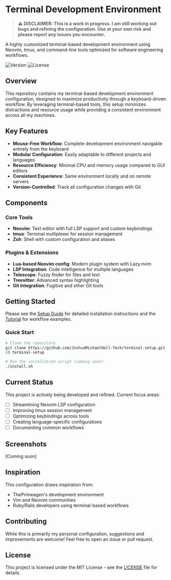 # Terminal Development Environment

> **⚠️ DISCLAIMER: This is a work in progress. I am still working out bugs and refining the configuration. Use at your own risk and please report any issues you encounter.**

A highly customized terminal-based development environment using Neovim, tmux, and command-line tools optimized for software engineering workflows.

![Version](https://img.shields.io/badge/version-0.1.0--alpha-blue)
![License](https://img.shields.io/badge/license-MIT-green)

## Overview

This repository contains my terminal-based development environment configuration, designed to maximize productivity through a keyboard-driven workflow. By leveraging terminal-based tools, this setup minimizes distractions and resource usage while providing a consistent environment across all my machines.

## Key Features

- **Mouse-Free Workflow**: Complete development environment navigable entirely from the keyboard
- **Modular Configuration**: Easily adaptable to different projects and languages
- **Resource Efficiency**: Minimal CPU and memory usage compared to GUI editors
- **Consistent Experience**: Same environment locally and on remote servers
- **Version-Controlled**: Track all configuration changes with Git

## Components

### Core Tools
- **Neovim**: Text editor with full LSP support and custom keybindings
- **tmux**: Terminal multiplexer for session management
- **Zsh**: Shell with custom configuration and aliases

### Plugins & Extensions
- **Lua-based Neovim config**: Modern plugin system with Lazy.nvim
- **LSP Integration**: Code intelligence for multiple languages
- **Telescope**: Fuzzy finder for files and text
- **Treesitter**: Advanced syntax highlighting
- **Git Integration**: Fugitive and other Git tools

## Getting Started

Please see the [Setup Guide](./SETUP.md) for detailed installation instructions and the [Tutorial](./TUTORIAL.md) for workflow examples.

### Quick Start

```bash
# Clone the repository
git clone https://github.com/JoshuaMichaelHall-Tech/terminal-setup.git
cd terminal-setup

# Run the installation script (coming soon)
./install.sh
```

## Current Status

This project is actively being developed and refined. Current focus areas:

- [ ] Streamlining Neovim LSP configuration
- [ ] Improving tmux session management
- [ ] Optimizing keybindings across tools
- [ ] Creating language-specific configurations
- [ ] Documenting common workflows

## Screenshots

[Coming soon]

## Inspiration

This configuration draws inspiration from:
- ThePrimeagen's development environment
- Vim and Neovim communities
- Ruby/Rails developers using terminal-based workflows

## Contributing

While this is primarily my personal configuration, suggestions and improvements are welcome! Feel free to open an issue or pull request.

## License

This project is licensed under the MIT License - see the [LICENSE](LICENSE) file for details.